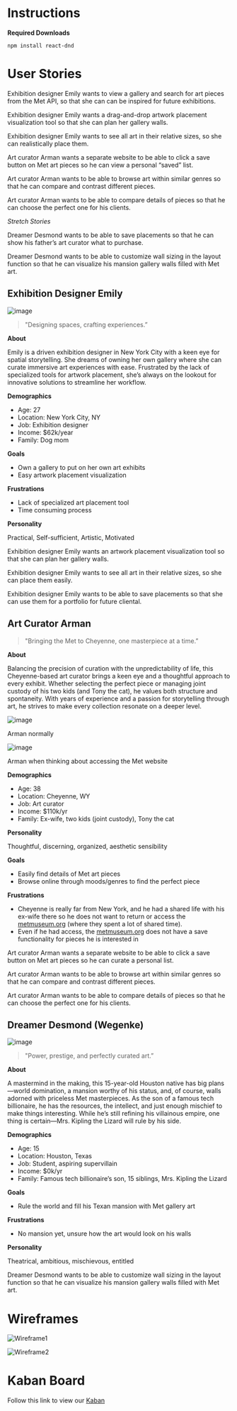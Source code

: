 # Instructions

**Required Downloads**

``
 npm install react-dnd
``


# User Stories

Exhibition designer Emily wants to view a gallery and search for art pieces from the Met API, so that she can can be inspired for future exhibitions.

Exhibition designer Emily wants a drag-and-drop artwork placement visualization tool so that she can plan her gallery walls.

Exhibition designer Emily wants to see all art in their relative sizes, so she can realistically place them.

Art curator Arman wants a separate website to be able to click a save button on Met art pieces so he can view a personal “saved” list.

Art curator Arman wants to be able to browse art within similar genres so that he can compare and contrast different pieces.

Art curator Arman wants to be able to compare details of pieces so that he can choose the perfect one for his clients.

*Stretch Stories*

Dreamer Desmond wants to be able to save placements so that he can show his father’s art curator what to purchase.

Dreamer Desmond wants to be able to customize wall sizing in the layout function so that he can visualize his mansion gallery walls filled with Met art.

## Exhibition Designer Emily

![image](./public/Emily.png)

> "Designing spaces, crafting experiences.”
>

**About**

Emily is a driven exhibition designer in New York City with a keen eye for spatial storytelling. She dreams of owning her own gallery where she can curate immersive art experiences with ease. Frustrated by the lack of specialized tools for artwork placement, she’s always on the lookout for innovative solutions to streamline her workflow.

**Demographics**

- Age: 27
- Location: New York City, NY
- Job: Exhibition designer
- Income: $62k/year
- Family: Dog mom

**Goals**

- Own a gallery to put on her own art exhibits
- Easy artwork placement visualization

**Frustrations**

- Lack of specialized art placement tool
- Time consuming process

**Personality**

Practical, Self-sufficient, Artistic, Motivated

Exhibition designer Emily wants an artwork placement visualization tool so that she can plan her gallery walls.

Exhibition designer Emily wants to see all art in their relative sizes, so she can place them easily.

Exhibition designer Emily wants to be able to save placements so that she can use them for a portfolio for future cliental.

## Art Curator Arman

> "Bringing the Met to Cheyenne, one masterpiece at a time.”
>

**About**

Balancing the precision of curation with the unpredictability of life, this Cheyenne-based art curator brings a keen eye and a thoughtful approach to every exhibit. Whether selecting the perfect piece or managing joint custody of his two kids (and Tony the cat), he values both structure and spontaneity. With years of experience and a passion for storytelling through art, he strives to make every collection resonate on a deeper level.

![image](./public/ArmanNormal.png)

Arman normally

![image](./public/ArmanConcern.png)

Arman when thinking about accessing the Met website

**Demographics**

- Age: 38
- Location: Cheyenne, WY
- Job: Art curator
- Income: $110k/yr
- Family: Ex-wife, two kids (joint custody), Tony the cat

**Personality**

Thoughtful, discerning, organized, aesthetic sensibility

**Goals**

- Easily find details of Met art pieces
- Browse online through moods/genres to find the perfect piece

**Frustrations**

- Cheyenne is really far from New York, and he had a shared life with his ex-wife there so he does not want to return or access the [metmuseum.org](http://metmuseum.org) (where they spent a lot of shared time).
- Even if he had access, the [metmuseum.org](http://metmuseum.org) does not have a save functionality for pieces he is interested in

Art curator Arman wants a separate website to be able to click a save button on Met art pieces so he can curate a personal list.

Art curator Arman wants to be able to browse art within similar genres so that he can compare and contrast different pieces.

Art curator Arman wants to be able to compare details of pieces so that he can choose the perfect one for his clients.

## Dreamer Desmond (Wegenke)

![image](./public/desmond.png)

> "Power, prestige, and perfectly curated art.”
>

**About**

A mastermind in the making, this 15-year-old Houston native has big plans—world domination, a mansion worthy of his status, and, of course, walls adorned with priceless Met masterpieces. As the son of a famous tech billionaire, he has the resources, the intellect, and just enough mischief to make things interesting. While he’s still refining his villainous empire, one thing is certain—Mrs. Kipling the Lizard will rule by his side.

**Demographics**

- Age: 15
- Location: Houston, Texas
- Job: Student, aspiring supervillain
- Income: $0k/yr
- Family: Famous tech billionaire’s son, 15 siblings, Mrs. Kipling the Lizard

**Goals**

- Rule the world and fill his Texan mansion with Met gallery art

**Frustrations**

- No mansion yet, unsure how the art would look on his walls

**Personality**

Theatrical, ambitious, mischievous, entitled

Dreamer Desmond wants to be able to customize wall sizing in the layout function so that he can visualize his mansion gallery walls filled with Met art.

# Wireframes
![Wireframe1](./public/wireframe1.png)

![Wireframe2](./public/wireframe2.png)

# Kaban Board

Follow this link to view our [Kaban](https://www.notion.so/Project-2-Art-Gallery-1ab3d40b29328027aecbe1ec0448d56a?pvs=4)